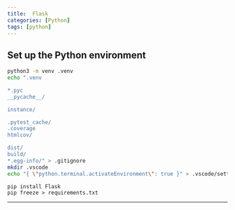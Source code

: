 ```yaml
---
title:  Flask
categories: [Python]
tags: [python]
---
```


## Set up the Python environment

```sh
python3 -m venv .venv
echo ".venv

*.pyc
__pycache__/

instance/

.pytest_cache/
.coverage
htmlcov/

dist/
build/
*.egg-info/" > .gitignore
mkdir .vscode
echo "{ \"python.terminal.activateEnvironment\": true }" > .vscode/settings.json
```

```terminal
pip install Flask
pip freeze > requirements.txt
```
---

